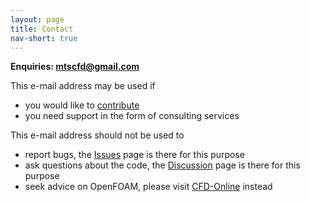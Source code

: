 ```yaml
---
layout: page
title: Contact
nav-short: true
---
```


<!--**Enquiries: hystrath@gmail.com**    -->
**Enquiries: mtscfd@gmail.com** 

This e-mail address may be used if
  - you would like to [contribute](https://hystrath.github.io/about/contributions/)
  - you need support in the form of consulting services   

This e-mail address should not be used to
  - report bugs, the [Issues](https://github.com/hystrath/hyStrath/issues) page is there for this purpose  
  - ask questions about the code, the [Discussion](https://github.com/hystrath/hyStrath/discussions) page is there for this purpose  
  - seek advice on OpenFOAM, please visit [CFD-Online](https://www.cfd-online.com/Forums/openfoam/) instead
